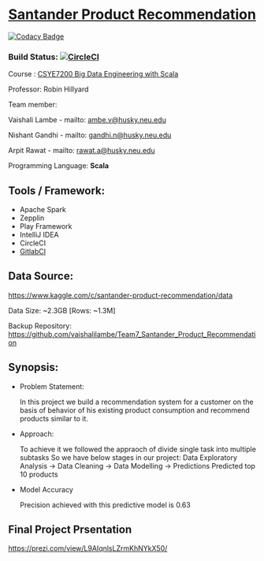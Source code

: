 # [Santander Product Recommendation](https://www.kaggle.com/c/santander-product-recommendation/data)
[![Codacy Badge](https://api.codacy.com/project/badge/Grade/3dcce2c12f2649b0bcf3ec036c8456e2)](https://www.codacy.com/app/lambe.v/Team7_Santander_Product_Recommendation?utm_source=github.com&amp;utm_medium=referral&amp;utm_content=vaishalilambe/Team7_Santander_Product_Recommendation&amp;utm_campaign=Badge_Grade)

### Build Status: [![CircleCI](https://circleci.com/gh/vaishalilambe/Team7_Santander_Product_Recommendation.svg?style=svg)](https://circleci.com/gh/vaishalilambe/Team7_Santander_Product_Recommendation)

Course : [CSYE7200 Big Data Engineering with Scala](https://www.coursicle.com/neu/courses/CSYE/7200/)

Professor: Robin Hillyard

Team member:

Vaishali Lambe - mailto: ambe.v@husky.neu.edu

Nishant Gandhi - mailto: gandhi.n@husky.neu.edu

Arpit Rawat - mailto: rawat.a@husky.neu.edu

Programming Language: **Scala**

## Tools / Framework: 
 - Apache Spark
 - Zepplin
 - Play Framework
 - IntelliJ IDEA
 - CircleCI
 - [GitlabCI](https://gitlab.com/nishantgandhi99/Team_7_Santander_Product_Recommendation) 

## Data Source: 

https://www.kaggle.com/c/santander-product-recommendation/data

Data Size: ~2.3GB [Rows: ~1.3M]

Backup Repository: https://github.com/vaishalilambe/Team7_Santander_Product_Recommendation

## Synopsis:

- Problem Statement:

  In this project we build a recommendation system for a customer on the basis of behavior of his existing product consumption and recommend products similar to it.

- Approach:

  To achieve it we  followed the appraoch of divide single task into multiple subtasks
  So we have below stages in our project: Data Exploratory Analysis -> Data Cleaning -> Data Modelling -> Predictions
  Predicted top 10 products 

- Model Accuracy

  Precision achieved with this predictive model is 0.63

  
## Final Project Prsentation

https://prezi.com/view/L9AIqnlsLZrmKhNYkX50/